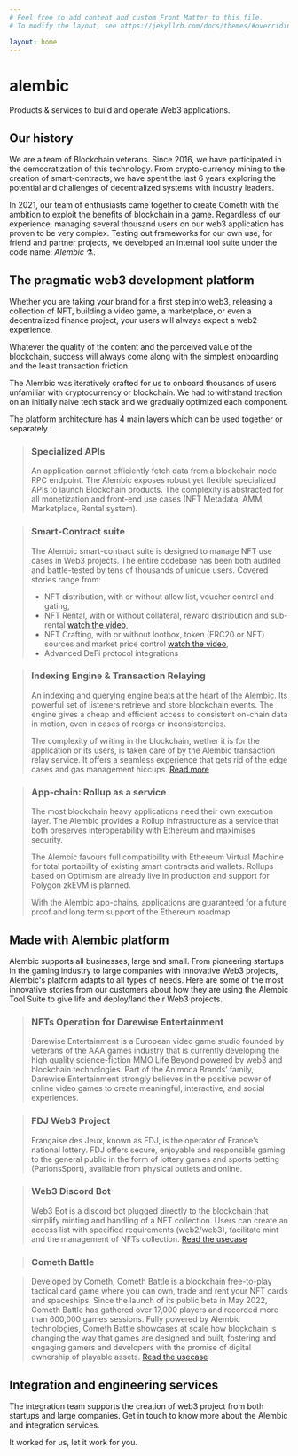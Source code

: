 ```yaml
---
# Feel free to add content and custom Front Matter to this file.
# To modify the layout, see https://jekyllrb.com/docs/themes/#overriding-theme-defaults

layout: home
---
```


# alembic
Products & services to <span class="ighlight-container"><span class="ighlight">build and operate Web3 applications.</span></span>


## Our history

We are a team of Blockchain veterans.
Since 2016, we have participated in the democratization of this technology. From crypto-currency mining to the creation of smart-contracts, we have spent the last 6 years exploring the potential and challenges of decentralized systems with industry leaders.

In 2021, our team of enthusiasts came together to create Cometh with the ambition to exploit the benefits of blockchain in a game.  Regardless of our experience, managing several thousand users on our web3 application has proven to be very complex. Testing out frameworks for our own use, for friend and partner projects, we developed an internal tool suite under the code name: *Alembic* ⚗️.

## The pragmatic web3 development platform

Whether you are taking your brand for a first step into web3, releasing a collection of NFT, building a video game, a marketplace, or even a decentralized finance project, your users will always expect a web2 experience.

Whatever the quality of the content and the perceived value of the blockchain, success will always come along with the simplest onboarding and the least transaction friction. 

The Alembic was iteratively crafted for us to onboard thousands of users unfamiliar with cryptocurrency or blockchain.  We had to withstand traction on an initially naive tech stack and we gradually optimized each component.  

The platform architecture has 4 main layers which can be used together or separately :

>### Specialized APIs
>
>An application cannot efficiently fetch data from a blockchain node RPC endpoint.  The Alembic exposes robust yet flexible specialized APIs to launch Blockchain products. The complexity is abstracted for all monetization and front-end use cases (NFT Metadata, AMM, Marketplace, Rental system).

>### Smart-Contract suite
>
>The Alembic smart-contract suite is designed to manage NFT use cases in Web3 projects.  The entire codebase has been both audited and battle-tested by tens of thousands of unique users. Covered stories range from:
>
>- NFT distribution, with or without allow list, voucher control and gating,
>- NFT Rental, with or without collateral, reward distribution and sub-rental [watch the video](https://www.youtube.com/watch?v=p4vLq5_D-cQ),
>- NFT Crafting, with or without lootbox, token (ERC20 or NFT) sources and market price control [watch the video]( https://www.youtube.com/watch?v=3jN-AewUgfI),
>- Advanced DeFi protocol integrations
>

>### Indexing Engine & Transaction Relaying
>
>An indexing and querying engine beats at the heart of the Alembic. Its powerful set of listeners retrieve and store blockchain events. The engine gives a cheap and efficient access to consistent on-chain data in motion, even in cases of reorgs or inconsistencies.
>
>The complexity of writing in the blockchain, wether it is for the application or its users, is taken care of by the Alembic transaction relay service. It offers a seamless experience that gets rid of the edge cases and gas management hiccups. [Read more](/usecases/discord)

>### App-chain: Rollup as a service
>
>The most blockchain heavy applications need their own execution layer.  The Alembic provides a Rollup infrastructure as a service that both preserves interoperability with Ethereum and maximises security. 
>
>The Alembic favours full compatibility with Ethereum Virtual Machine for total portability of existing smart contracts and wallets. Rollups based on Optimism are already live in production and support for Polygon zkEVM is planned.
>
>With the Alembic app-chains, applications are guaranteed for a future proof and long term support of the Ethereum roadmap.


## Made with Alembic platform

Alembic supports all businesses, large and small.
From pioneering startups in the gaming industry to large companies with innovative Web3 projects, Alembic's platform adapts to all types of needs.
Here are some of the most innovative stories from our customers about how they are using the Alembic Tool Suite to give life and deploy/land their Web3 projects.

>### NFTs Operation for Darewise Entertainment
>Darewise Entertainment is a European video game studio founded by veterans of the AAA games industry that is currently developing the high quality science-fiction MMO Life Beyond powered by web3 and blockchain technologies.
Part of the Animoca Brands’ family, Darewise Entertainment strongly believes in the positive power of online video games to create meaningful, interactive, and social experiences.

>### FDJ Web3 Project
>Française des Jeux, known as FDJ, is the operator of France’s national lottery. FDJ offers secure, enjoyable and responsible gaming to the general public in the form of lottery games and sports betting (ParionsSport), available from physical outlets and online.

>### Web3 Discord Bot
>Web3 Bot is a discord bot plugged directly to the blockchain that simplify minting and handling of a NFT collection. Users can create an access list with specified requirements (web2/web3), facilitate mint and the management of NFTs collection. [Read the usecase](/usecases/discord)

>### Cometh Battle

>Developed by Cometh, Cometh Battle is a blockchain free-to-play tactical card game where you can own, trade and rent your NFT cards and spaceships. Since the launch of its public beta in May 2022, Cometh Battle has gathered over 17,000 players and recorded more than 600,000 games sessions. Fully powered by Alembic technologies, Cometh Battle showcases at scale how blockchain is changing the way that games are designed and built, fostering and engaging gamers and developers with the promise of digital ownership of playable assets. [Read the usecase](/usecases/discord)

## Integration and engineering services

The integration team supports the creation of web3 project from both startups and large companies. Get in touch to know more about the Alembic and integration services.

It worked for us, <span class="circle-sketch-highlight">let it work for you.</span>
